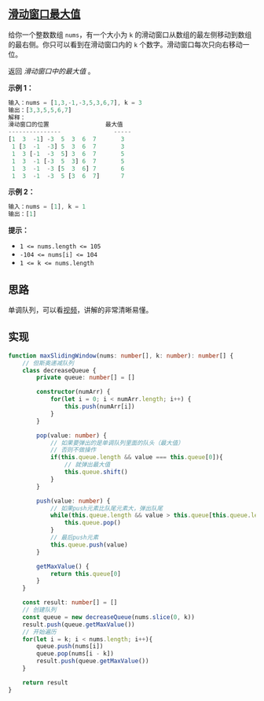 ## [滑动窗口最大值](https://leetcode.cn/problems/sliding-window-maximum/)

给你一个整数数组 `nums`，有一个大小为 `k` 的滑动窗口从数组的最左侧移动到数组的最右侧。你只可以看到在滑动窗口内的 `k` 个数字。滑动窗口每次只向右移动一位。

返回 *滑动窗口中的最大值* 。

**示例 1：**

```js
输入：nums = [1,3,-1,-3,5,3,6,7], k = 3
输出：[3,3,5,5,6,7]
解释：
滑动窗口的位置                最大值
---------------               -----
[1  3  -1] -3  5  3  6  7       3
 1 [3  -1  -3] 5  3  6  7       3
 1  3 [-1  -3  5] 3  6  7       5
 1  3  -1 [-3  5  3] 6  7       5
 1  3  -1  -3 [5  3  6] 7       6
 1  3  -1  -3  5 [3  6  7]      7
```

**示例 2：**

```js
输入：nums = [1], k = 1
输出：[1]
```

**提示：**

- `1 <= nums.length <= 105`
- `-104 <= nums[i] <= 104`
- `1 <= k <= nums.length`

## 思路

单调队列，可以看[视频](https://www.bilibili.com/video/BV1XS4y1p7qj/?vd_source=7559ebc8bbcb0c3a62a2a33471a7b2e7)，讲解的非常清晰易懂。

## 实现

```typescript
function maxSlidingWindow(nums: number[], k: number): number[] {
    // 但斯奥递减队列
    class decreaseQueue {
        private queue: number[] = []

        constructor(numArr) {
            for(let i = 0; i < numArr.length; i++) {
                this.push(numArr[i])
            }
        }

        pop(value: number) {
            // 如果要弹出的是单调队列里面的队头（最大值）
            // 否则不做操作
            if(this.queue.length && value === this.queue[0]){
                // 就弹出最大值
                this.queue.shift()
            }
        }

        push(value: number) {
            // 如果push元素比队尾元素大，弹出队尾
            while(this.queue.length && value > this.queue[this.queue.length - 1]) {
                this.queue.pop()
            }
            // 最后push元素
            this.queue.push(value)
        }

        getMaxValue() {
            return this.queue[0]
        }
    }

    const result: number[] = []
    // 创建队列
    const queue = new decreaseQueue(nums.slice(0, k))
    result.push(queue.getMaxValue())
    // 开始遍历
    for(let i = k; i < nums.length; i++){
        queue.push(nums[i])
        queue.pop(nums[i - k])
        result.push(queue.getMaxValue())
    }

    return result
}
```

